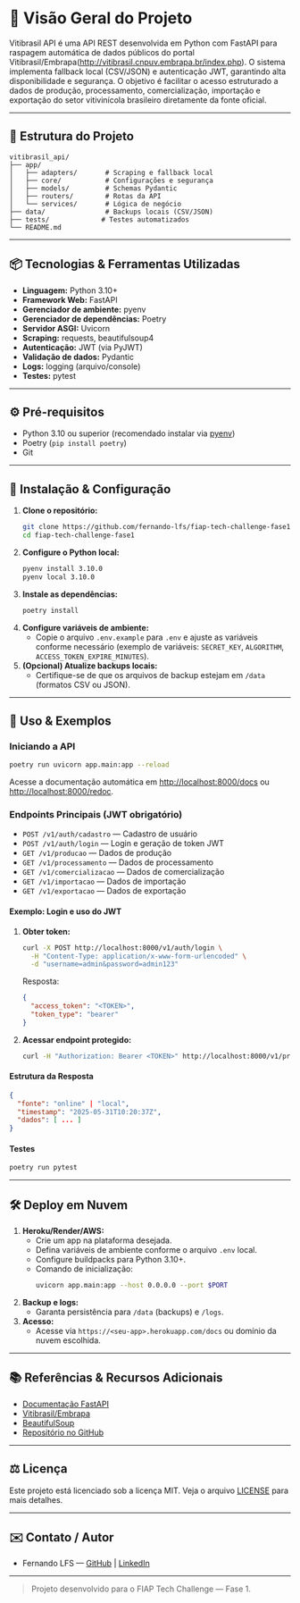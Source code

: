 # 📘 Visão Geral do Projeto

Vitibrasil API é uma API REST desenvolvida em Python com FastAPI para raspagem automática de dados públicos do portal Vitibrasil/Embrapa(http://vitibrasil.cnpuv.embrapa.br/index.php). O sistema implementa fallback local (CSV/JSON) e autenticação JWT, garantindo alta disponibilidade e segurança. O objetivo é facilitar o acesso estruturado a dados de produção, processamento, comercialização, importação e exportação do setor vitivinícola brasileiro diretamente da fonte oficial.

---

## 📁 Estrutura do Projeto

```
vitibrasil_api/
├── app/
│   ├── adapters/       # Scraping e fallback local
│   ├── core/           # Configurações e segurança
│   ├── models/         # Schemas Pydantic
│   ├── routers/        # Rotas da API
│   └── services/       # Lógica de negócio
├── data/               # Backups locais (CSV/JSON)
├── tests/             # Testes automatizados
└── README.md
```

---

## 📦 Tecnologias & Ferramentas Utilizadas

- **Linguagem:** Python 3.10+
- **Framework Web:** FastAPI
- **Gerenciador de ambiente:** pyenv
- **Gerenciador de dependências:** Poetry
- **Servidor ASGI:** Uvicorn
- **Scraping:** requests, beautifulsoup4
- **Autenticação:** JWT (via PyJWT)
- **Validação de dados:** Pydantic
- **Logs:** logging (arquivo/console)
- **Testes:** pytest

---

## ⚙️ Pré-requisitos

- Python 3.10 ou superior (recomendado instalar via [pyenv](https://github.com/pyenv/pyenv))
- Poetry (`pip install poetry`)
- Git

---

## 🚀 Instalação & Configuração

1. **Clone o repositório:**
   ```bash
   git clone https://github.com/fernando-lfs/fiap-tech-challenge-fase1.git
   cd fiap-tech-challenge-fase1
   ```
2. **Configure o Python local:**
   ```bash
   pyenv install 3.10.0
   pyenv local 3.10.0
   ```
3. **Instale as dependências:**
   ```bash
   poetry install
   ```
4. **Configure variáveis de ambiente:**
   - Copie o arquivo `.env.example` para `.env` e ajuste as variáveis conforme necessário (exemplo de variáveis: `SECRET_KEY`, `ALGORITHM`, `ACCESS_TOKEN_EXPIRE_MINUTES`).
5. **(Opcional) Atualize backups locais:**
   - Certifique-se de que os arquivos de backup estejam em `/data` (formatos CSV ou JSON).

---

## 📝 Uso & Exemplos

### Iniciando a API

```bash
poetry run uvicorn app.main:app --reload
```

Acesse a documentação automática em [http://localhost:8000/docs](http://localhost:8000/docs) ou [http://localhost:8000/redoc](http://localhost:8000/redoc).

### Endpoints Principais (JWT obrigatório)

- `POST /v1/auth/cadastro` — Cadastro de usuário
- `POST /v1/auth/login` — Login e geração de token JWT
- `GET /v1/producao` — Dados de produção
- `GET /v1/processamento` — Dados de processamento
- `GET /v1/comercializacao` — Dados de comercialização
- `GET /v1/importacao` — Dados de importação
- `GET /v1/exportacao` — Dados de exportação

#### Exemplo: Login e uso do JWT

1. **Obter token:**
   ```bash
   curl -X POST http://localhost:8000/v1/auth/login \
     -H "Content-Type: application/x-www-form-urlencoded" \
     -d "username=admin&password=admin123"
   ```
   Resposta:
   ```json
   {
     "access_token": "<TOKEN>",
     "token_type": "bearer"
   }
   ```
2. **Acessar endpoint protegido:**
   ```bash
   curl -H "Authorization: Bearer <TOKEN>" http://localhost:8000/v1/producao
   ```

#### Estrutura da Resposta

```json
{
  "fonte": "online" | "local",
  "timestamp": "2025-05-31T10:20:37Z",
  "dados": [ ... ]
}
```

#### Testes

```bash
poetry run pytest
```

---

## 🛠️ Deploy em Nuvem

1. **Heroku/Render/AWS:**
   - Crie um app na plataforma desejada.
   - Defina variáveis de ambiente conforme o arquivo `.env` local.
   - Configure buildpacks para Python 3.10+.
   - Comando de inicialização:
     ```bash
     uvicorn app.main:app --host 0.0.0.0 --port $PORT
     ```
2. **Backup e logs:**
   - Garanta persistência para `/data` (backups) e `/logs`.
3. **Acesso:**
   - Acesse via `https://<seu-app>.herokuapp.com/docs` ou domínio da nuvem escolhida.

---

## 📚 Referências & Recursos Adicionais

- [Documentação FastAPI](https://fastapi.tiangolo.com/)
- [Vitibrasil/Embrapa](http://vitibrasil.cnpuv.embrapa.br/)
- [BeautifulSoup](https://www.crummy.com/software/BeautifulSoup/bs4/doc/)
- [Repositório no GitHub](https://github.com/fernando-lfs/fiap-tech-challenge-fase1)

---

## ⚖️ Licença

Este projeto está licenciado sob a licença MIT. Veja o arquivo [LICENSE](LICENSE) para mais detalhes.

---

## ✉️ Contato / Autor

- Fernando LFS — [GitHub](https://github.com/fernando-lfs) | [LinkedIn](https://www.linkedin.com/in/fernando-lfs/)

---

> Projeto desenvolvido para o FIAP Tech Challenge — Fase 1.

